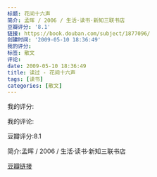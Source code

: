```yaml
---
标题: 花间十六声
简介: 孟晖 / 2006 / 生活·读书·新知三联书店
豆瓣评分: '8.1'
链接: https://book.douban.com/subject/1877096/
创建时间: '2009-05-10 18:36:49'
我的评分:
标签: 散文
评论:
date: 2009-05-10 18:36:49
title: 读过 - 花间十六声
tags: [读书]
categories: [散文]
---
```


我的评分:

我的评论:

豆瓣评分:8.1

简介:孟晖 / 2006 / 生活·读书·新知三联书店

[豆瓣链接](https://book.douban.com/subject/1877096/)

